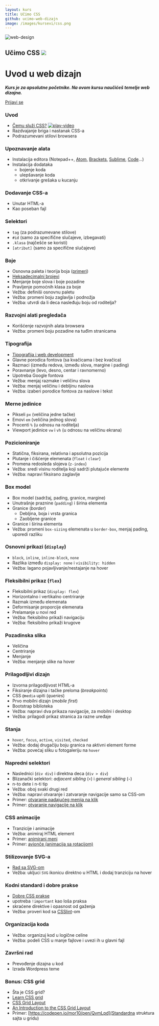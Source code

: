 ```yaml
---
layout: kurs
title: Učimo CSS
github: ucimo-web-dizajn
image: /images/kursevi/css.png
---
```


![web-design]({{page.image}})

## Učimo CSS [<img src="/images/ui/ikonice/github.svg" class="ikonica-veca">](https://github.com/skolakoda/ucimo-web-dizajn)

# Uvod u web dizajn

***Kurs je za apsolutne početnike. Na ovom kursu naučićeš temelje web dizajna.***

<a href="/kursevi/prijava?kurs=1" class="btn float-right">Prijavi se</a>

### Uvod
- [Čemu služi CSS?](/ucimo-css/uvod) <a href="https://youtu.be/BFc_YPAxQcg"><img src="/images/ui/ikonice/youtube.svg" class="ikonica-manja" alt="play-video"></a>
- Razdvajanje briga i nastanak CSS-a
- Podrazumevani stilovi browsera

### Upoznavanje alata

- Instalacija editora (Notepad++, [Atom](https://atom.io/), [Brackets](//brackets.io/), [Sublime](https://www.sublimetext.com/), [Code](https://code.visualstudio.com/)...)
- Instalacija dodataka
  - bojenje koda
  - ulepšavanje koda
  - otkrivanje grešaka u kucanju

### Dodavanje CSS-a
- Unutar HTML-a
- Kao poseban fajl

### Selektori
- `tag` (za podrazumevane stilove)
- `#id` (samo za specifične slučajeve, izbegavati)
- `.klasa` (najčešće se koristi)
- `[atribut]` (samo za specifične slučajeve)

### Boje
- Osnovna paleta i teorija boja ([primeri](https://color.adobe.com/explore/))
- [Heksadecimalni brojevi](/heksadecimalni-brojevi)
- Menjanje boje slova i boje pozadine
- Pravljenje pomoćnih klasa za boje
- Vežba: definiši osnovnu paletu
- Vežba: promeni boju zaglavlja i podnožja
- Vežba: utvrdi da li deca nasleđuju boju od roditelja?

### Razvojni alati pregledača
- Korišćenje razvojnih alata browsera
- Vežba: promeni boju pozadine na tuđim stranicama

### Tipografija
- [Tipografija i web development](/tipografija-i-web-development)
- Glavne porodica fontova (sa kvačicama i bez kvačica)
- Razmaci (između redova, između slova, margine i pading)
- Poravnanje (levo, desno, centar i ravnomerno)
- Upotreba Google fontova
- Vežba: menjaj razmake i veličinu slova
- Vežba: menjaj veličinu i debljinu naslova
- Vežba: izaberi porodice fontova za naslove i tekst

### Merne jedinice

- Pikseli `px` (veličina jedne tačke)
- Emovi `em` (veličina jednog slova)
- Procenti `%` (u odnosu na roditelja)
- Viewport jedinice `vw` i `vh` (u odnosu na veličinu ekrana)

### Pozicioniranje
- Statična, fiksirana, relativna i apsolutna pozicija
- Plutanje i čišćenje elemenata (`float` i `clear`)
- Promena redosleda slojeva (`z-index`)
- Vežba: sredi visinu roditelja koji sadrži plutajuće elemente
- Vežba: napravi fiksirano zaglavlje

### Box model

- Box model (sadržaj, pading, granice, margine)
- Unutrašnje praznine (`padding`) i širina elementa
- Granice (*border*)
  - Debljina, boja i vrsta granica
  - Zaobljene granice
- Granice i širina elementa
- Vežba: promeni `box-sizing` elemenata u `border-box`, menjaj pading, uporedi razliku

### Osnovni prikazi (`display`)

- `block`, `inline`, `inline-block`, `none`
- Razlika između `display: none` i `visibility: hidden`
- Vežba: lagano pojavljivanje/nestajanje na hover

### Fleksibilni prikaz (`flex`)

- Fleksibilni prikaz (`display: flex`)
- Horizontalno i vertikalno centriranje
- Razmak između elemenata
- Deformisanje proporcije elemenata
- Prelamanje u novi red
- Vežba: fleksibilno prikaži navigaciju
- Vežba: fleksibilno prikaži krugove

### Pozadinska slika
- Veličina
- Centriranje
- Menjanje
- Vežba: menjanje slike na hover

### Prilagodljivi dizajn
- Izvorna prilagodljivost HTML-a
- Fiksiranje dizajna i tačke preloma (*breakpoints*)
- CSS `@media` upiti (*queries*)
- Prvo mobilni dizajn (*mobile first*)
- Bootstrap biblioteka
- Vežba: napravi dva prikaza navigacije, za mobilni i desktop
- Vežba: prilagodi prikaz stranica za razne uređaje

### Stanja
- `hover`, `focus`, `active`, `visited`, `checked`
- Vežba: dodaj drugačiju boju granica na aktivni element forme
- Vežba: povećaj sliku u fotogaleriju na `hover`

### Napredni selektori
- Naslednici (`div div`) i direktna deca (`div > div`)
- Blizanački selektori: *adjacent sibling* (`+`) i *general sibling* (`~`)
- n-to dete i n-ti tip
- Vežba: oboj svaki drugi red
- Vežba: napravi otvaranje i zatvaranje navigacije samo sa CSS-om
- Primer: [otvaranje padajućeg menija na klik](https://jsfiddle.net/mudroljub/turLhuy9/)
- Primer: [otvaranje navigacije na klik](https://codepen.io/mudroljub/pen/JrJqxp)

### CSS animacije
- Tranzicije i animacije
- Vežba: animiraj HTML element
- Primer: [animirani meni](https://github.com/mudroljub/animirani-meni)
- Primer: [avionče (animacija sa rotacijom)](https://jsfiddle.net/mudroljub/x5Ljzcky/)

### Stilizovanje SVG-a
- [Rad sa SVG-om](/svg-na-webu)
- Vežba: ukljuci `SVG` ikonicu direktno u HTML i dodaj tranziciju na hover

### Kodni standard i dobre prakse
- [Dobre CSS prakse](/css-saveti)
- upotreba `!important` kao loša praksa
- skraćene direktive i opasnost od gaženja
- Vežba: proveri kod sa [CSSlint](//csslint.net/)-om

### Organizacija koda
- Vežba: organizuj kod u logične celine
- Vežba: podeli CSS u manje fajlove i uvezi ih u glavni fajl

### Završni rad

- Prevođenje dizajna u kod
- Izrada Wordpress teme

### Bonus: CSS grid

- Šta je CSS grid?
- [Learn CSS grid](//learncssgrid.com/)
- [CSS Grid Layout](https://developer.mozilla.org/en-US/docs/Web/CSS/CSS_Grid_Layout)
- [An Introduction to the CSS Grid Layout](https://www.sitepoint.com/introduction-css-grid-layout-module/)
- Primer: [https://codepen.io/mor10/pen/QvmLpd](Standardna struktura sajta u gridu)
